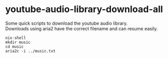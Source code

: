 # youtube-audio-library-download-all

Some quick scripts to download the youtube audio library.  
Downloads using aria2 have the correct filename and can resume easily.

`nix-shell`  
`mkdir music`  
`cd music`  
`aria2c -i ../music.txt`